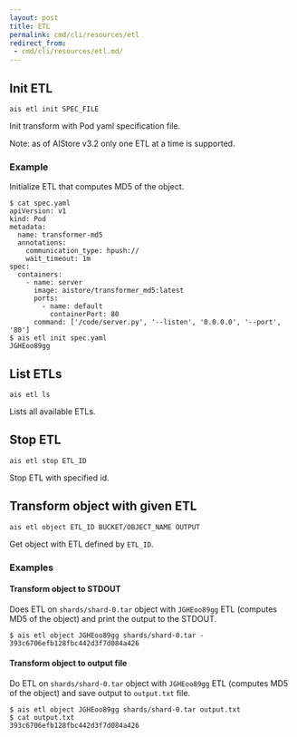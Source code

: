 ```yaml
---
layout: post
title: ETL
permalink: cmd/cli/resources/etl
redirect_from:
 - cmd/cli/resources/etl.md/
---
```


## Init ETL

`ais etl init SPEC_FILE`

Init transform with Pod yaml specification file.

Note: as of AIStore v3.2 only one ETL at a time is supported.

### Example

Initialize ETL that computes MD5 of the object.

```console
$ cat spec.yaml
apiVersion: v1
kind: Pod
metadata:
  name: transformer-md5
  annotations:
    communication_type: hpush://
    wait_timeout: 1m
spec:
  containers:
    - name: server
      image: aistore/transformer_md5:latest
      ports:
        - name: default
          containerPort: 80
      command: ['/code/server.py', '--listen', '0.0.0.0', '--port', '80']
$ ais etl init spec.yaml
JGHEoo89gg
```

## List ETLs

`ais etl ls`

Lists all available ETLs.

## Stop ETL

`ais etl stop ETL_ID`

Stop ETL with specified id.

## Transform object with given ETL

`ais etl object ETL_ID BUCKET/OBJECT_NAME OUTPUT`

Get object with ETL defined by `ETL_ID`.

### Examples

#### Transform object to STDOUT

Does ETL on `shards/shard-0.tar` object with `JGHEoo89gg` ETL (computes MD5 of the object) and print the output to the STDOUT.

```console
$ ais etl object JGHEoo89gg shards/shard-0.tar -
393c6706efb128fbc442d3f7d084a426
```

#### Transform object to output file

Do ETL on `shards/shard-0.tar` object with `JGHEoo89gg` ETL (computes MD5 of the object) and save output to `output.txt` file.

```console
$ ais etl object JGHEoo89gg shards/shard-0.tar output.txt
$ cat output.txt
393c6706efb128fbc442d3f7d084a426
```
